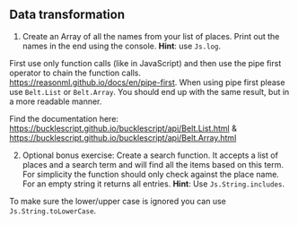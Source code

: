 ## Data transformation

1. Create an Array of all the names from your list of places. Print out the names in the end using the console. **Hint**: use `Js.log`.

First use only function calls (like in JavaScript) and then use the pipe first operator to chain the function calls. https://reasonml.github.io/docs/en/pipe-first. When using pipe first please use `Belt.List` or `Belt.Array`.
You should end up with the same result, but in a more readable manner.

Find the documentation here: https://bucklescript.github.io/bucklescript/api/Belt.List.html & https://bucklescript.github.io/bucklescript/api/Belt.Array.html

2. Optional bonus exercise: Create a search function. It accepts a list of places and a search term and will find all the items based on this term. For simplicity the function should only check against the place name. For an empty string it returns all entries. **Hint**: Use `Js.String.includes`.

To make sure the lower/upper case is ignored you can use `Js.String.toLowerCase`.
